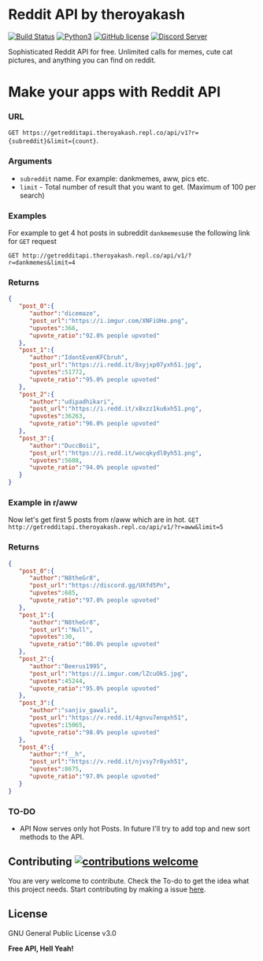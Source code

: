 # Reddit API by theroyakash

[![Build Status](https://travis-ci.org/joemccann/dillinger.svg?branch=master)](https://travis-ci.org/joemccann/dillinger)
[![Python3](https://img.shields.io/badge/python-3.7-blue.svg)](https://github.com/theroyakash/reddit-api)
[![GitHub license](https://img.shields.io/badge/LICENSE-GNU-orange)](https://github.com/theroyakash/reddit-api/blob/master/LICENSE)
[![Discord Server](https://img.shields.io/badge/Support-theroyakash-red)](https://www.iamroyakash.com/contact)

Sophisticated Reddit API for free. Unlimited calls for memes, cute cat pictures, and anything you can find on reddit.

# Make your apps with Reddit API
### URL
`GET https://getredditapi.theroyakash.repl.co/api/v1?r={subreddit}&limit={count}`.
### Arguments
- `subreddit` name. For example: dankmemes, aww, pics etc.
- `limit` - Total number of result that you want to get. (Maximum of 100 per search)

### Examples
For example to get 4 hot posts in subreddit `dankmemes`use the following link for `GET` request

`GET http://getredditapi.theroyakash.repl.co/api/v1/?r=dankmemes&limit=4`

### Returns
```json
{
   "post_0":{
      "author":"dicemaze",
      "post_url":"https://i.imgur.com/XNFiUHo.png",
      "upvotes":366,
      "upvote_ratio":"92.0% people upvoted"
   },
   "post_1":{
      "author":"IdontEvenKFCbruh",
      "post_url":"https://i.redd.it/8xyjxp07yxh51.jpg",
      "upvotes":51772,
      "upvote_ratio":"95.0% people upvoted"
   },
   "post_2":{
      "author":"udipadhikari",
      "post_url":"https://i.redd.it/x8xzz1ku6xh51.png",
      "upvotes":36263,
      "upvote_ratio":"96.0% people upvoted"
   },
   "post_3":{
      "author":"DuccBoii",
      "post_url":"https://i.redd.it/wocqkydl0yh51.png",
      "upvotes":5608,
      "upvote_ratio":"94.0% people upvoted"
   }
}
```
### Example in r/aww

Now let's get first 5 posts from r/aww which are in hot.
`GET http://getredditapi.theroyakash.repl.co/api/v1/?r=aww&limit=5`

### Returns
```JSON
{
   "post_0":{
      "author":"N8theGr8",
      "post_url":"https://discord.gg/UXfd5Pn",
      "upvotes":685,
      "upvote_ratio":"97.0% people upvoted"
   },
   "post_1":{
      "author":"N8theGr8",
      "post_url":"Null",
      "upvotes":30,
      "upvote_ratio":"86.0% people upvoted"
   },
   "post_2":{
      "author":"Beerus1995",
      "post_url":"https://i.imgur.com/lZcuOkS.jpg",
      "upvotes":45244,
      "upvote_ratio":"95.0% people upvoted"
   },
   "post_3":{
      "author":"sanjiv_gawali",
      "post_url":"https://v.redd.it/4gnvu7enqxh51",
      "upvotes":15065,
      "upvote_ratio":"98.0% people upvoted"
   },
   "post_4":{
      "author":"f__h",
      "post_url":"https://v.redd.it/njvsy7r8yxh51",
      "upvotes":8675,
      "upvote_ratio":"97.0% people upvoted"
   }
}
```

### TO-DO
- API Now serves only hot Posts. In future I'll try to add top and new sort methods to the API.
## Contributing [![contributions welcome](https://img.shields.io/badge/contributions-welcome-brightgreen.svg?style=flat)](https://github.com/theroyakash/reddit-api/issues)
You are very welcome to contribute. Check the To-do to get the idea what this project needs. Start contributing by making a issue [here](https://github.com/theroyakash/reddit-api/issues).

License
----
GNU General Public License v3.0

**Free API, Hell Yeah!**
